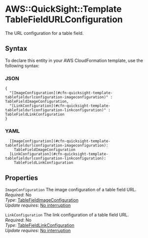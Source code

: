 # AWS::QuickSight::Template TableFieldURLConfiguration<a name="aws-properties-quicksight-template-tablefieldurlconfiguration"></a>

The URL configuration for a table field\.

## Syntax<a name="aws-properties-quicksight-template-tablefieldurlconfiguration-syntax"></a>

To declare this entity in your AWS CloudFormation template, use the following syntax:

### JSON<a name="aws-properties-quicksight-template-tablefieldurlconfiguration-syntax.json"></a>

```
{
  "[ImageConfiguration](#cfn-quicksight-template-tablefieldurlconfiguration-imageconfiguration)" : TableFieldImageConfiguration,
  "[LinkConfiguration](#cfn-quicksight-template-tablefieldurlconfiguration-linkconfiguration)" : TableFieldLinkConfiguration
}
```

### YAML<a name="aws-properties-quicksight-template-tablefieldurlconfiguration-syntax.yaml"></a>

```
  [ImageConfiguration](#cfn-quicksight-template-tablefieldurlconfiguration-imageconfiguration):
    TableFieldImageConfiguration
  [LinkConfiguration](#cfn-quicksight-template-tablefieldurlconfiguration-linkconfiguration):
    TableFieldLinkConfiguration
```

## Properties<a name="aws-properties-quicksight-template-tablefieldurlconfiguration-properties"></a>

`ImageConfiguration` <a name="cfn-quicksight-template-tablefieldurlconfiguration-imageconfiguration"></a>
The image configuration of a table field URL\.  
_Required_: No  
_Type_: [TableFieldImageConfiguration](aws-properties-quicksight-template-tablefieldimageconfiguration.md)  
_Update requires_: [No interruption](https://docs.aws.amazon.com/AWSCloudFormation/latest/UserGuide/using-cfn-updating-stacks-update-behaviors.html#update-no-interrupt)

`LinkConfiguration` <a name="cfn-quicksight-template-tablefieldurlconfiguration-linkconfiguration"></a>
The link configuration of a table field URL\.  
_Required_: No  
_Type_: [TableFieldLinkConfiguration](aws-properties-quicksight-template-tablefieldlinkconfiguration.md)  
_Update requires_: [No interruption](https://docs.aws.amazon.com/AWSCloudFormation/latest/UserGuide/using-cfn-updating-stacks-update-behaviors.html#update-no-interrupt)
